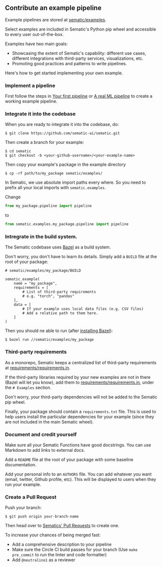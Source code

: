 ## Contribute an example pipeline

Example pipelines are stored at
[sematic/examples](https://github.com/sematic-ai/sematic/tree/main/sematic/examples).

Select examples are included in Sematic's Python pip wheel and accessible to
every user out-of-the-box.

Examples have two main goals:

* Showcasing the extent of Sematic's capability: different use cases, different
  integrations with third-party services, visualizations, etc.
* Promoting good practices and patterns to write pipelines.

Here's how to get started implementing your own example.

### Implement a pipeline

First follow the steps in [Your first pipeline](./first-pipeline.md) or [A real
ML pipeline](./real-example.md) to create a working example pipeline.


### Integrate it into the codebase

When you are ready to integrate it into the codebase, do:

```shell
$ git clone https://github.com/sematic-ai/sematic.git
```

Then create a branch for your example:

```shell
$ cd sematic
$ git checkout -b <your-github-username>/<your-example-name>
```

Then copy your example's package in the example directory

```shell
$ cp -rf path/to/my_package sematic/examples/
```

In Sematic, we use absolute import paths every where. So you need to prefix all
your local imports with `sematic.examples`.

Change

```python
from my_package.pipeline import pipeline
```

to

```python
from sematic.examples.my_package.pipeline import pipeline
```

### Intregrate in the build system.

The Sematic codebase uses [Bazel](https://bazel.build/) as a build system.

Don't worry, you don't have to learn its details. Simply add a `BUILD` file at
the root of your package:

```
# sematic/examples/my_package/BUILD

sematic_example(
    name = "my_package",
    requirements = [
        # List of third-party requirements
        # e.g. "torch", "pandas"
    ],
    data = [
        # If your example uses local data files (e.g. CSV files)
        # Add a relative path to them here.
    ]
)
```

Then you should ne able to run (after [installing Bazel](https://bazel.build/install)):

```shell
$ bazel run //sematic/examples/my_package
```

### Third-party requirements

As a monorepo, Sematic keeps a centralized list of third-party requirements at
[requirements/requirements.in](https://github.com/sematic-ai/sematic/blob/main/requirements/requirements.in).

If the third-party libraries required by your new examples are not in there
(Bazel will let you know), add them to
[requirements/requirements.in](https://github.com/sematic-ai/sematic/blob/main/requirements/requirements.in),
under the `# Examples` section.

Don't worry, your third-party dependencies will not be added to the Sematic pip wheel.

Finally, your package should contain a `requirements.txt` file. This is used to help users install the particular dependencies for your example (since they are not included in the main Sematic wheel).

### Document and credit yourself

Make sure all your Sematic Functions have good docstrings. You can use Markdown
to add links to external docs.

Add a `README` file at the root of your package with some baseline documentation.

Add your personal info to an `AUTHORS` file. You can add whatever you want
(email, twitter, Github profile, etc). This will be displayed to users when they run your example.


### Create a Pull Request

Push your branch:

```shell
$ git push origin your-branch-name
```

Then head over to [Sematics' Pull
Requests](https://github.com/sematic-ai/sematic/compare) to create one.

To increase your chances of being merged fast:

* Add a comprehensive description to your pipeline
* Make sure the Circle CI build passes for your branch (Use `make pre_commit` to run the linter and code formatter)
* Add `@neutralino1` as a reviewer